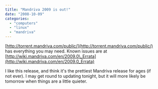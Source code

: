 ```yaml
---
title: "Mandriva 2009 is out!"
date: "2008-10-09"
categories: 
  - "computers"
  - "linux"
  - "mandriva"
---
```


[http://torrent.mandriva.com/public/](http://torrent.mandriva.com/public/) has everything you may need. Known issues are at [http://wiki.mandriva.com/en/2009.0\_Errata](http://wiki.mandriva.com/en/2009.0_Errata)

I like this release, and think it's the prettiest Mandriva release for ages (if not ever). I may get round to updating tonight, but it will more likely be tomorrow when things are a little quieter.

